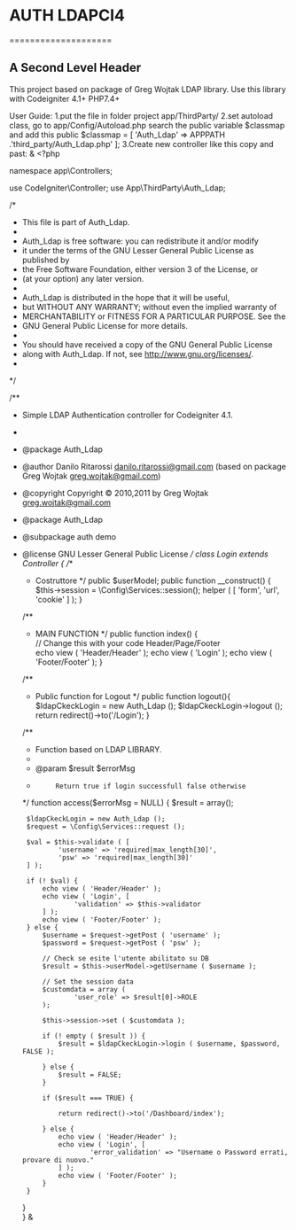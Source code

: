 # AUTH LDAPCI4
====================

A Second Level Header
---------------------

This project based on package of Greg Wojtak LDAP library.
Use this library with Codeigniter 4.1+ PHP7.4+

User Guide: 
1.put the file in folder project app/ThirdParty/
2.set autoload class, go to app/Config/Autoload.php search the public variable $classmap and add this
public $classmap = [
'Auth_Ldap' => APPPATH .'third_party/Auth_Ldap.php'
];
3.Create new controller like this copy and past:
& <?php

namespace app\Controllers;

use CodeIgniter\Controller;
use App\ThirdParty\Auth_Ldap;

/*
 * This file is part of Auth_Ldap.
 *
 * Auth_Ldap is free software: you can redistribute it and/or modify
 * it under the terms of the GNU Lesser General Public License as published by
 * the Free Software Foundation, either version 3 of the License, or
 * (at your option) any later version.
 *
 * Auth_Ldap is distributed in the hope that it will be useful,
 * but WITHOUT ANY WARRANTY; without even the implied warranty of
 * MERCHANTABILITY or FITNESS FOR A PARTICULAR PURPOSE. See the
 * GNU General Public License for more details.
 *
 * You should have received a copy of the GNU General Public License
 * along with Auth_Ldap. If not, see <http://www.gnu.org/licenses/>.
 *
 */

/**
 * Simple LDAP Authentication controller for Codeigniter 4.1.
 *
 * @package Auth_Ldap
 * @author Danilo Ritarossi danilo.ritarossi@gmail.com (based on package Greg Wojtak <greg.wojtak@gmail.com>)
 * @copyright Copyright © 2010,2011 by Greg Wojtak <greg.wojtak@gmail.com>
 * @package Auth_Ldap
 * @subpackage auth demo
 * @license GNU Lesser General Public License
 */
class Login extends Controller {
	/**
	 * Costruttore
	 */
	public $userModel;
	public function __construct() {		
		$this->session = \Config\Services::session();
		helper ( [ 
				'form',
				'url',
				'cookie'
		] );
	}

	/**
	 * MAIN FUNCTION
	 */
	public function index() {	
	 // Change this with your code Header/Page/Footer	
		echo view ( 'Header/Header' );
		echo view ( 'Login' );
		echo view ( 'Footer/Footer' );
	}

	/**
	 * Public function for Logout
	 */
	public function logout(){
		$ldapCkeckLogin = new Auth_Ldap ();
		$ldapCkeckLogin->logout ();
		return redirect()->to('/Login'); 
	}
	
	/**
	 * Function based on LDAP LIBRARY.
	 *
	 * @param $result $errorMsg
	 *        	Return true if login successfull false otherwise
	 */
	function access($errorMsg = NULL) {
		$result = array();
	
		$ldapCkeckLogin = new Auth_Ldap ();
		$request = \Config\Services::request ();

		$val = $this->validate ( [ 
				'username' => 'required|max_length[30]',
				'psw' => 'required|max_length[30]'
		] );

		if (! $val) {
			echo view ( 'Header/Header' );
			echo view ( 'Login', [ 
					'validation' => $this->validator
			] );
			echo view ( 'Footer/Footer' );
		} else {
			$username = $request->getPost ( 'username' );
			$password = $request->getPost ( 'psw' );

			// Check se esite l'utente abilitato su DB
			$result = $this->userModel->getUsername ( $username );
			
			// Set the session data
			$customdata = array (
					'user_role' => $result[0]->ROLE
			);
			
			$this->session->set ( $customdata );			
			
			if (! empty ( $result )) {
				$result = $ldapCkeckLogin->login ( $username, $password, FALSE );				
				
			} else {
				$result = FALSE;
			}

			if ($result === TRUE) {				
				
				return redirect()->to('/Dashboard/index'); 
				
			} else {
				echo view ( 'Header/Header' );
				echo view ( 'Login', [ 
						'error_validation' => "Username o Password errati, provare di nuovo."
				] );
				echo view ( 'Footer/Footer' );
			}
		}		
	}	
}
&